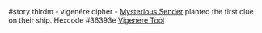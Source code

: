 #story 
 thirdm - vigenére cipher - [Mysterious Sender]() planted the first clue on their ship.
 Hexcode #36393e
 [Vigenere Tool](https://www.boxentriq.com/code-breaking/vigenere-cipher)